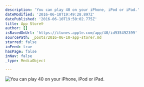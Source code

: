 ```yaml
---
description: 'You can play 40 on your iPhone, iPod or iPad.'
dateModified: '2016-06-10T19:49:28.897Z'
datePublished: '2016-06-10T19:50:02.775Z'
title: App Store®
author: []
isBasedOnUrl: 'https://itunes.apple.com/app/40/id935492399'
sourcePath: _posts/2016-06-10-app-storer.md
starred: false
inFeed: true
hasPage: false
inNav: false
_type: MediaObject

---
```

![You can play 40 on your iPhone, iPod or iPad.](https://s3-us-west-2.amazonaws.com/the-grid-img/p/064e552ff1261038d0de00635a33e3b075a5bd96.png)